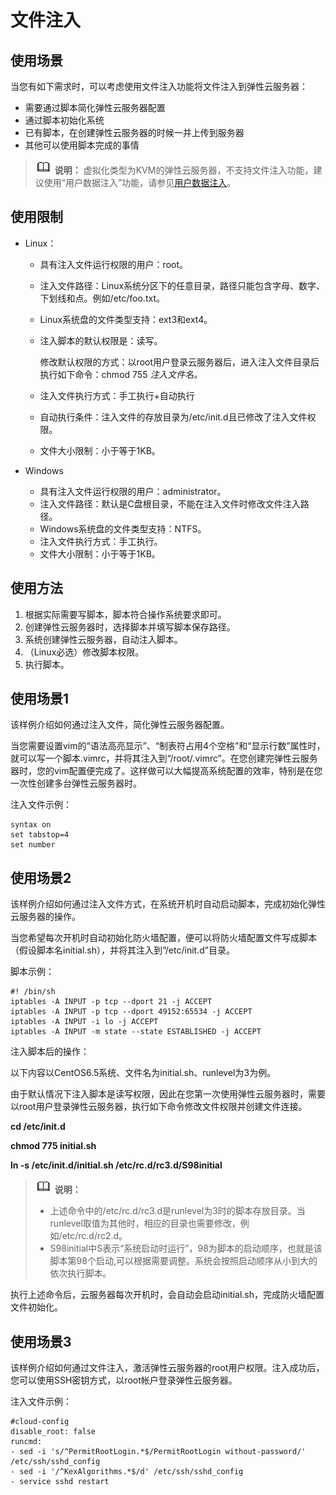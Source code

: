 # 文件注入<a name="ZH-CN_TOPIC_0013898301"></a>

## 使用场景<a name="section59120639141539"></a>

当您有如下需求时，可以考虑使用文件注入功能将文件注入到弹性云服务器：

-   需要通过脚本简化弹性云服务器配置
-   通过脚本初始化系统
-   已有脚本，在创建弹性云服务器的时候一并上传到服务器
-   其他可以使用脚本完成的事情

>![](public_sys-resources/icon-note.gif) **说明：** 
>虚拟化类型为KVM的弹性云服务器，不支持文件注入功能，建议使用“用户数据注入”功能，请参见[用户数据注入](用户数据注入.md)。

## 使用限制<a name="section31714110141539"></a>

-   Linux：
    -   具有注入文件运行权限的用户：root。
    -   注入文件路径：Linux系统分区下的任意目录，路径只能包含字母、数字、下划线和点。例如/etc/foo.txt。
    -   Linux系统盘的文件类型支持：ext3和ext4。
    -   注入脚本的默认权限是：读写。

        修改默认权限的方式：以root用户登录云服务器后，进入注入文件目录后执行如下命令：chmod 755 _注入文件名。_


    -   注入文件执行方式：手工执行+自动执行
    -   自动执行条件：注入文件的存放目录为/etc/init.d且已修改了注入文件权限。
    -   文件大小限制：小于等于1KB。

-   Windows
    -   具有注入文件运行权限的用户：administrator。
    -   注入文件路径：默认是C盘根目录，不能在注入文件时修改文件注入路径。
    -   Windows系统盘的文件类型支持：NTFS。
    -   注入文件执行方式：手工执行。
    -   文件大小限制：小于等于1KB。


## 使用方法<a name="section60709488141539"></a>

1.  根据实际需要写脚本，脚本符合操作系统要求即可。
2.  创建弹性云服务器时，选择脚本并填写脚本保存路径。
3.  系统创建弹性云服务器，自动注入脚本。
4.  （Linux必选）修改脚本权限。
5.  执行脚本。

## 使用场景1<a name="section24296060141539"></a>

该样例介绍如何通过注入文件，简化弹性云服务器配置。

当您需要设置vim的“语法高亮显示”、“制表符占用4个空格”和“显示行数”属性时，就可以写一个脚本.vimrc，并将其注入到“/root/.vimrc”。在您创建完弹性云服务器时，您的vim配置便完成了。这样做可以大幅提高系统配置的效率，特别是在您一次性创建多台弹性云服务器时。

注入文件示例：

```
syntax on
set tabstop=4
set number
```

## 使用场景2<a name="section42838600141539"></a>

该样例介绍如何通过注入文件方式，在系统开机时自动启动脚本，完成初始化弹性云服务器的操作。

当您希望每次开机时自动初始化防火墙配置，便可以将防火墙配置文件写成脚本（假设脚本名initial.sh），并将其注入到“/etc/init.d”目录。

脚本示例：

```
#! /bin/sh
iptables -A INPUT -p tcp --dport 21 -j ACCEPT 
iptables -A INPUT -p tcp --dport 49152:65534 -j ACCEPT
iptables -A INPUT -i lo -j ACCEPT
iptables -A INPUT -m state --state ESTABLISHED -j ACCEPT
```

注入脚本后的操作：

以下内容以CentOS6.5系统、文件名为initial.sh、runlevel为3为例。

由于默认情况下注入脚本是读写权限，因此在您第一次使用弹性云服务器时，需要以root用户登录弹性云服务器，执行如下命令修改文件权限并创建文件连接。

**cd /etc/init.d**

**chmod 775 initial.sh**

**ln -s /etc/init.d/initial.sh /etc/rc.d/rc3.d/S98initial**

>![](public_sys-resources/icon-note.gif) **说明：** 
>-   上述命令中的/etc/rc.d/rc3.d是runlevel为3时的脚本存放目录。当runlevel取值为其他时，相应的目录也需要修改，例如/etc/rc.d/rc2.d。
>-   S98initial中S表示“系统启动时运行”，98为脚本的启动顺序，也就是该脚本第98个启动,可以根据需要调整。系统会按照启动顺序从小到大的依次执行脚本。

执行上述命令后，云服务器每次开机时，会自动会启动initial.sh，完成防火墙配置文件初始化。

## 使用场景3<a name="section22603169194910"></a>

该样例介绍如何通过文件注入，激活弹性云服务器的root用户权限。注入成功后，您可以使用SSH密钥方式，以root帐户登录弹性云服务器。

注入文件示例：

```
#cloud-config
disable_root: false
runcmd:
- sed -i 's/^PermitRootLogin.*$/PermitRootLogin without-password/' /etc/ssh/sshd_config
- sed -i '/^KexAlgorithms.*$/d' /etc/ssh/sshd_config
- service sshd restart
```

